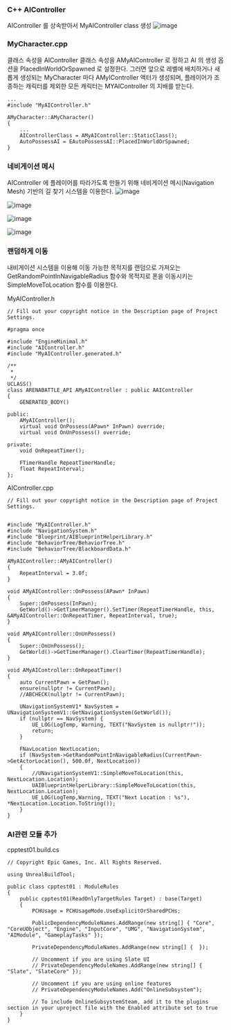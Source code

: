 ### C++ AIController
AIController 를 상속받아서 MyAIController class 생성
![image](https://user-images.githubusercontent.com/29656900/188049913-4f6f2357-b311-4df2-9b5e-1abae5e35f84.png)


### MyCharacter.cpp
클래스 속성을 AIController 클래스 속성을 AMyAIController 로 정하고 AI 의 생성 옵션을 PlacedInWorldOrSpawned 로 설정한다. 그러면 앞으로 레벨에 배치하거나 새롭게 생성되는 MyCharacter 마다 AMyIController 액터가 생성되며, 플레이어가 조종하는 캐릭터를 제외한 모든 캐릭터는 MYAIController 의 지배를 받는다.
```
...
#include "MyAIController.h"

AMyCharacter::AMyCharacter()
{
    ...
    AIControllerClass = AMyAIController::StaticClass();
    AutoPossessAI = EAutoPossessAI::PlacedInWorldOrSpawned;
}

```

### 네비게이션 메시
AIController 에 플레이어를 따라가도록 만들기 위해 네비게이션 메시(Navigation Mesh) 기반의 길 찾기 시스템을 이용한다.
![image](https://user-images.githubusercontent.com/29656900/188051087-18b95556-f38e-404c-b439-03d5a89f3950.png)


![image](https://user-images.githubusercontent.com/29656900/188051223-25c68f8f-2a6e-4709-9605-d3c50a79a333.png)


![image](https://user-images.githubusercontent.com/29656900/188051269-2ddc0f55-4872-450a-9008-1869d438a949.png)

![image](https://user-images.githubusercontent.com/29656900/188051305-ca620973-f23d-4e88-9755-75ce2c0d6a02.png)


### 랜덤하게 이동

내비게이션 시스템을 이용해 이동 가능한 목적지를 랜덤으로 가져오는 GetRandomPointInNavigableRadius 함수와 목적지로 폰을 이동시키는 SimpleMoveToLocation 함수를 이용한다.

MyAIController.h
```
// Fill out your copyright notice in the Description page of Project Settings.

#pragma once

#include "EngineMinimal.h"
#include "AIController.h"
#include "MyAIController.generated.h"

/**
 * 
 */
UCLASS()
class ARENABATTLE_API AMyAIController : public AAIController
{
	GENERATED_BODY()
	
public:
	AMyAIController();
	virtual void OnPossess(APawn* InPawn) override;
	virtual void OnUnPossess() override;

private:
	void OnRepeatTimer();

	FTimerHandle RepeatTimerHandle;
	float RepeatInterval;
};
```

AIController.cpp
```
// Fill out your copyright notice in the Description page of Project Settings.


#include "MyAIController.h"
#include "NavigationSystem.h"
#include "Blueprint/AIBlueprintHelperLibrary.h"
#include "BehaviorTree/BehaviorTree.h"
#include "BehaviorTree/BlackboardData.h"

AMyAIController::AMyAIController()
{
	RepeatInterval = 3.0f;
}

void AMyAIController::OnPossess(APawn* InPawn)
{
	Super::OnPossess(InPawn);
	GetWorld()->GetTimerManager().SetTimer(RepeatTimerHandle, this, &AMyAIController::OnRepeatTimer, RepeatInterval, true);
}

void AMyAIController::OnUnPossess()
{
	Super::OnUnPossess();
	GetWorld()->GetTimerManager().ClearTimer(RepeatTimerHandle);
}

void AMyAIController::OnRepeatTimer()
{
	auto CurrentPawn = GetPawn();
	ensure(nullptr != CurrentPawn);
	//ABCHECK(nullptr != CurrentPawn);

	UNavigationSystemV1* NavSystem = UNavigationSystemV1::GetNavigationSystem(GetWorld());
	if (nullptr == NavSystem) {
		UE_LOG(LogTemp, Warning, TEXT("NavSystem is nullptr!"));
		return;
	}

	FNavLocation NextLocation;
	if (NavSystem->GetRandomPointInNavigableRadius(CurrentPawn->GetActorLocation(), 500.0f, NextLocation))
	{
		//UNavigationSystemV1::SimpleMoveToLocation(this, NextLocation.Location);
		UAIBlueprintHelperLibrary::SimpleMoveToLocation(this, NextLocation.Location);
		UE_LOG(LogTemp,Warning, TEXT("Next Location : %s"), *NextLocation.Location.ToString());
	}
}
```

### AI관련 모듈 추가

cpptest01.build.cs
```
// Copyright Epic Games, Inc. All Rights Reserved.

using UnrealBuildTool;

public class cpptest01 : ModuleRules
{
	public cpptest01(ReadOnlyTargetRules Target) : base(Target)
	{
		PCHUsage = PCHUsageMode.UseExplicitOrSharedPCHs;
	
		PublicDependencyModuleNames.AddRange(new string[] { "Core", "CoreUObject", "Engine", "InputCore", "UMG", "NavigationSystem", "AIModule", "GameplayTasks" });

		PrivateDependencyModuleNames.AddRange(new string[] {  });

		// Uncomment if you are using Slate UI
		// PrivateDependencyModuleNames.AddRange(new string[] { "Slate", "SlateCore" });
		
		// Uncomment if you are using online features
		// PrivateDependencyModuleNames.Add("OnlineSubsystem");

		// To include OnlineSubsystemSteam, add it to the plugins section in your uproject file with the Enabled attribute set to true
	}
}
```
